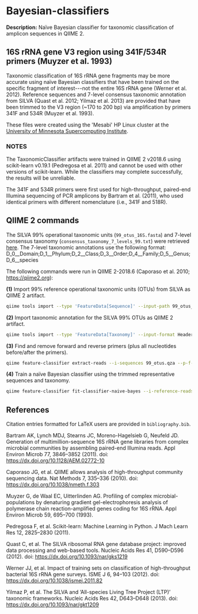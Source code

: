 # Bayesian-classifiers
**Description:** Naïve Bayesian classifier for taxonomic classification of amplicon sequences in QIIME 2.

## 16S rRNA gene V3 region using 341F/534R primers (Muyzer et al. 1993)
Taxonomic classification of 16S rRNA gene fragments may be more accurate using naïve Bayesian classifiers that have been trained on the specific fragment of interest---not the entire 16S rRNA gene (Werner et al. 2012). Reference sequences and 7-level consensus taxonomic annotation from SILVA (Quast et al. 2012; Yilmaz et al. 2013) are provided that have been trimmed to the V3 region (~170 to 200 bp) via amplification by primers 341F and 534R (Muyzer et al. 1993). 

These files were created using the 'Mesabi' HP Linux cluster at the [University of Minnesota Supercomputing Institute](https://www.msi.umn.edu).

### NOTES
The TaxonomicClassifier artifacts were trained in QIIME 2 v2018.6 using scikit-learn v0.19.1 (Pedregosa et al. 2011) and cannot be used with other versions of scikit-learn. While the classifiers may complete successfully, the results will be unreliable.

The 341F and 534R primers were first used for high-throughput, paired-end Illumina sequencing of PCR amplicons by Bartram et al. (2011), who used identical primers with different nomenclature (i.e., 341F and 518R).

## QIIME 2 commands
The SILVA 99% operational taxonomic units (`99_otus_16S.fasta`) and 7-level consensus taxonomy (`consensus_taxonomy_7_levels_99.txt`) were retrieved [here](https://www.arb-silva.de/download/archive/qiime). The 7-level taxonomic annotations use the following format: D_0__Domain;D_1__Phylum;D_2__Class;D_3__Order;D_4__Family;D_5__Genus;D_6__species

The following commands were run in QIIME 2-2018.6 (Caporaso et al. 2010; https://qiime2.org):

**(1)** Import 99% reference operational taxonomic units (OTUs) from SILVA as QIIME 2 artifact.
~~~bash
qiime tools import --type 'FeatureData[Sequence]' --input-path 99_otus_16S.fasta --output-path 99_otus.qza
~~~
**(2)** Import taxonomic annotation for the SILVA 99% OTUs as QIIME 2 artifact.
~~~bash
qiime tools import --type 'FeatureData[Taxonomy]' --input-format HeaderlessTSVTaxonomyFormat --input-path consensus_taxonomy_7_levels_99.txt --output-path consensus_taxonomy_7_levels_99.qza
~~~
**(3)** Find and remove forward and reverse primers (plus all nucleotides before/after the primers).
~~~bash
qiime feature-classifier extract-reads --i-sequences 99_otus.qza --p-f-primer CCTACGGGAGGCAGCAG --p-r-primer ATTACCGCGGCTGCTGG --o-reads 99_otus_V3.qza
~~~
**(4)** Train a naïve Bayesian classifier using the trimmed representative sequences and taxonomy.
~~~bash
qiime feature-classifier fit-classifier-naive-bayes --i-reference-reads 99_otus_V3.qza --i-reference-taxonomy consensus_taxonomy_7_levels_99.qza --o-classifier 99_otus_V3_classifier.qza
~~~

## References
Citation entries formatted for LaTeX users are provided in `bibliography.bib`.

Bartram AK, Lynch MDJ, Stearns JC, Moreno-Hagelsieb G, Neufeld JD. Generation of multimillion-sequence 16S rRNA gene libraries from complex microbial communities by assembling paired-end Illumina reads. Appl Environ Microb 77, 3846–3852 (2011). doi: https://dx.doi.org/10.1128/AEM.02772-10

Caporaso JG, et al. QIIME allows analysis of high-throughput community sequencing data. Nat Methods 7, 335–336 (2010). doi: https://dx.doi.org/10.1038/nmeth.f.303

Muyzer G, de Waal EC, Uitterlinden AG. Profiling of complex microbial-populations by denaturing gradient gel-electrophoresis analysis of polymerase chain reaction-amplified genes coding for 16S rRNA. Appl Environ Microb 59, 695–700 (1993).

Pedregosa F, et al. Scikit-learn: Machine Learning in Python. J Mach Learn Res 12, 2825–2830 (2011).

Quast C, et al. The SILVA ribosomal RNA gene database project: improved data processing and web-based tools. Nucleic Acids Res 41, D590–D596 (2012). doi: https://dx.doi.org/10.1093/nar/gks1219

Werner JJ, et al. Impact of training sets on classification of high-throughput bacterial 16S rRNA gene surveys. ISME J 6, 94–103 (2012). doi: https://dx.doi.org/10.1038/ismej.2011.82

Yilmaz P, et al. The SILVA and ‘All-species Living Tree Project (LTP)’ taxonomic frameworks. Nucleic Acids Res 42, D643–D648 (2013). doi: https://dx.doi.org/10.1093/nar/gkt1209
